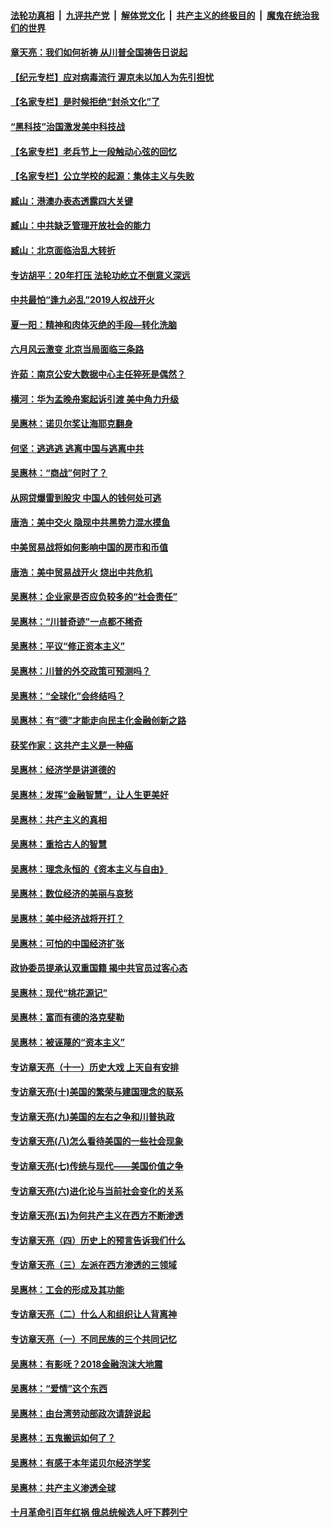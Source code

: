 ####  [法轮功真相](../../../../basic/blob/master/README.md?t=07031031) &nbsp;|&nbsp; [九评共产党](../../../../9ping.md/blob/master/README.md?t=07031031) &nbsp;|&nbsp; [解体党文化](../../../../jtdwh.md/blob/master/README.md?t=07031031)  &nbsp;|&nbsp; [共产主义的终极目的](../../../../gczydzjmd.md/blob/master/README.md?t=07031031) &nbsp;|&nbsp; [魔鬼在统治我们的世界](../../../../mgztzwmdsj.md/blob/master/README.md?t=07031031) 

#### [章天亮：我们如何祈祷 从川普全国祷告日说起](../pages/nsc423/n11944627.md?t=07031031) 

#### [【纪元专栏】应对病毒流行 渥京未以加人为先引担忧](../pages/nsc423/n11875714.md?t=07031031) 

#### [【名家专栏】是时候拒绝“封杀文化”了](../pages/nsc423/n11814093.md?t=07031031) 

#### [“黑科技”治国激发美中科技战](../pages/nsc423/n11638056.md?t=07031031) 

#### [【名家专栏】老兵节上一段触动心弦的回忆](../pages/nsc423/n11646016.md?t=07031031) 

#### [【名家专栏】公立学校的起源：集体主义与失败](../pages/nsc423/n11601833.md?t=07031031) 

#### [臧山：港澳办表态透露四大关键](../pages/nsc423/n11421628.md?t=07031031) 

#### [臧山：中共缺乏管理开放社会的能力](../pages/nsc423/n11407457.md?t=07031031) 

#### [臧山：北京面临治乱大转折](../pages/nsc423/n11406895.md?t=07031031) 

#### [专访胡平：20年打压 法轮功屹立不倒意义深远](../pages/nsc423/n11398800.md?t=07031031) 

#### [中共最怕“逢九必乱”2019人权战开火](../pages/nsc423/n11385248.md?t=07031031) 

#### [夏一阳：精神和肉体灭绝的手段—转化洗脑](../pages/nsc423/n11368250.md?t=07031031) 

#### [六月风云激变 北京当局面临三条路](../pages/nsc423/n11313668.md?t=07031031) 

#### [许茹：南京公安大数据中心主任猝死是偶然？](../pages/nsc423/n11064744.md?t=07031031) 

#### [横河：华为孟晚舟案起诉引渡 美中角力升级](../pages/nsc423/n11027230.md?t=07031031) 

#### [吴惠林：诺贝尔奖让海耶克翻身](../pages/nsc423/n10890049.md?t=07031031) 

#### [何坚：逃逃逃 逃离中国与逃离中共](../pages/nsc423/n10592891.md?t=07031031) 

#### [吴惠林：“商战”何时了？](../pages/nsc423/n10573558.md?t=07031031) 

#### [从网贷爆雷到股灾 中国人的钱何处可逃](../pages/nsc423/n10572800.md?t=07031031) 

#### [唐浩：美中交火 隐现中共黑势力混水摸鱼](../pages/nsc423/n10544040.md?t=07031031) 

#### [中美贸易战将如何影响中国的房市和币值](../pages/nsc423/n10543697.md?t=07031031) 

#### [唐浩：美中贸易战开火 烧出中共危机](../pages/nsc423/n10540126.md?t=07031031) 

#### [吴惠林：企业家是否应负较多的“社会责任”](../pages/nsc423/n10535022.md?t=07031031) 

#### [吴惠林：“川普奇迹”一点都不稀奇](../pages/nsc423/n10512808.md?t=07031031) 

#### [吴惠林：平议“修正资本主义”](../pages/nsc423/n10495724.md?t=07031031) 

#### [吴惠林：川普的外交政策可预测吗？](../pages/nsc423/n10462387.md?t=07031031) 

#### [吴惠林：“全球化”会终结吗？](../pages/nsc423/n10452838.md?t=07031031) 

#### [吴惠林：有“德”才能走向民主化金融创新之路](../pages/nsc423/n10432292.md?t=07031031) 

#### [获奖作家：这共产主义是一种癌](../pages/nsc423/n10431541.md?t=07031031) 

#### [吴惠林：经济学是讲道德的](../pages/nsc423/n10398014.md?t=07031031) 

#### [吴惠林：发挥“金融智慧”，让人生更美好](../pages/nsc423/n10375019.md?t=07031031) 

#### [吴惠林：共产主义的真相](../pages/nsc423/n10351394.md?t=07031031) 

#### [吴惠林：重拾古人的智慧](../pages/nsc423/n10337691.md?t=07031031) 

#### [吴惠林：理念永恒的《资本主义与自由》](../pages/nsc423/n10316274.md?t=07031031) 

#### [吴惠林：数位经济的美丽与哀愁](../pages/nsc423/n10292946.md?t=07031031) 

#### [吴惠林：美中经济战将开打？](../pages/nsc423/n10258825.md?t=07031031) 

#### [吴惠林：可怕的中国经济扩张](../pages/nsc423/n10219147.md?t=07031031) 

#### [政协委员提承认双重国籍 揭中共官员过客心态](../pages/nsc423/n10208809.md?t=07031031) 

#### [吴惠林：现代“桃花源记”](../pages/nsc423/n10185234.md?t=07031031) 

#### [吴惠林：富而有德的洛克斐勒](../pages/nsc423/n10142264.md?t=07031031) 

#### [吴惠林：被诬蔑的“资本主义”](../pages/nsc423/n10124816.md?t=07031031) 

#### [专访章天亮（十一）历史大戏 上天自有安排](../pages/nsc423/n10094905.md?t=07031031) 

#### [专访章天亮(十)美国的繁荣与建国理念的联系](../pages/nsc423/n10094899.md?t=07031031) 

#### [专访章天亮(九)美国的左右之争和川普执政](../pages/nsc423/n10094889.md?t=07031031) 

#### [专访章天亮(八)怎么看待美国的一些社会现象](../pages/nsc423/n10094857.md?t=07031031) 

#### [专访章天亮(七)传统与现代——美国价值之争](../pages/nsc423/n10093140.md?t=07031031) 

#### [专访章天亮(六)进化论与当前社会变化的关系](../pages/nsc423/n10092036.md?t=07031031) 

#### [专访章天亮(五)为何共产主义在西方不断渗透](../pages/nsc423/n10083620.md?t=07031031) 

#### [专访章天亮（四）历史上的预言告诉我们什么](../pages/nsc423/n10083606.md?t=07031031) 

#### [专访章天亮（三）左派在西方渗透的三领域](../pages/nsc423/n10081115.md?t=07031031) 

#### [吴惠林：工会的形成及其功能](../pages/nsc423/n10080633.md?t=07031031) 

#### [专访章天亮（二）什么人和组织让人背离神](../pages/nsc423/n10076637.md?t=07031031) 

#### [专访章天亮（一）不同民族的三个共同记忆](../pages/nsc423/n10074188.md?t=07031031) 

#### [吴惠林：有影呒？2018金融泡沫大地震](../pages/nsc423/n10040534.md?t=07031031) 

#### [吴惠林：“爱情”这个东西](../pages/nsc423/n10019423.md?t=07031031) 

#### [吴惠林：由台湾劳动部政次请辞说起](../pages/nsc423/n9979679.md?t=07031031) 

#### [吴惠林：五鬼搬运如何了？](../pages/nsc423/n9925338.md?t=07031031) 

#### [吴惠林：有感于本年诺贝尔经济学奖](../pages/nsc423/n9871883.md?t=07031031) 

#### [吴惠林：共产主义渗透全球](../pages/nsc423/n9812748.md?t=07031031) 

#### [十月革命引百年红祸 俄总统候选人吁下葬列宁](../pages/nsc423/n9810182.md?t=07031031) 

